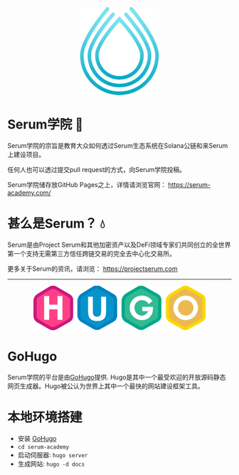 <p align="center">
<img height="200" src="/static/logo.png">
</p>

# Serum学院 :book:

Serum学院的宗旨是教育大众如何透过Serum生态系统在Solana公链和来Serum上建设项目。

任何人也可以透过提交pull request的方式，向Serum学院投稿。

Serum学院储存放GitHub Pages之上，详情请浏览官网： https://serum-academy.com/

# 甚么是Serum？ :droplet: 

Serum是由Project Serum和其他加密资产以及DeFi领域专家们共同创立的全世界第一个支持无需第三方信任跨链交易的完全去中心化交易所。

更多关于Serum的资讯，请浏览： https://projectserum.com

--- 

<p align="center">
<img height="100" src="/static/images/hugo-logo-wide.png">
</p>

# GoHugo

Serum学院的平台是由[GoHugo](https://gohugo.io)提供. Hugo是其中一个最受欢迎的开放源码静态网页生成器。Hugo被公认为世界上其中一个最快的网站建设框架工具。

# 本地环境搭建

- 安装 [GoHugo](https://gohugo.io)
- `cd serum-academy`
- 启动伺服器: `hugo server`
- 生成网站: `hugo -d docs`
